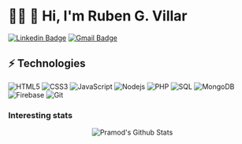 # :man_technologist: 👋 Hi, I'm Ruben G. Villar

[![Linkedin Badge](https://img.shields.io/badge/-LinkedIn-blue?style=flat&logo=Linkedin&logoColor=white&link=https://www.linkedin.com/in/luiz-carlos-abbott-galvão-neto-21a93b148/)](https://www.linkedin.com/in/rubengvillar/)
[![Gmail Badge](https://img.shields.io/badge/-Gmail-c14438?style=flat&logo=Gmail&logoColor=white&link=mailto:soy@rubengvillar.com)](mailto:rubengvillardesign@gmail.com)

## ⚡ Technologies

![HTML5](https://img.shields.io/badge/-HTML5-E34F26?style=flat&logo=html5&logoColor=white)
![CSS3](https://img.shields.io/badge/-CSS3-1572B6?style=flat&logo=css3&logoColor=white)
![JavaScript](https://img.shields.io/badge/-JavaScript-EAC117?style=flat&logo=javascript&logoColor=white)
![Nodejs](https://img.shields.io/badge/-Nodejs-green?style=flat&logo=Node.js&logoColor=white)
![PHP](https://img.shields.io/badge/-PHP-purple?style=flat&logo=php&logoColor=white)
![SQL](https://img.shields.io/badge/-SQL-aqua?style=flat&logo=sql&logoColor=white)
![MongoDB](https://img.shields.io/badge/-MongoDB-success?style=flat&logo=mongodb&logoColor=white)
![Firebase](https://img.shields.io/badge/Firebase-orange?style=flat&logo=firebase&logoColor=white)
![Git](https://img.shields.io/badge/-Git-black?style=flat&logo=git&logoColor=white)

### Interesting stats

<p align="center">
  <img align="center" src="https://github-readme-stats.vercel.app/api?username=rubengvillar&show_icons=true&theme=radical" alt="Pramod's Github Stats">
</p>

<!--
**rubengvillar/rubengvillar** is a ✨ _special_ ✨ repository because its `README.md` (this file) appears on your GitHub profile.

Here are some ideas to get you started:

- 🔭 I’m currently working on ...
- 🌱 I’m currently learning ...
- 👯 I’m looking to collaborate on ...
- 🤔 I’m looking for help with ...
- 💬 Ask me about ...
- 📫 How to reach me: ...
- 😄 Pronouns: ...
- ⚡ Fun fact: ...
-->
